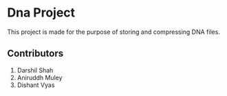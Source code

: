 ﻿# Dna Project
This project is made for the purpose of storing and compressing DNA files.

## Contributors
1. Darshil Shah
2. Aniruddh Muley
3. Dishant Vyas
